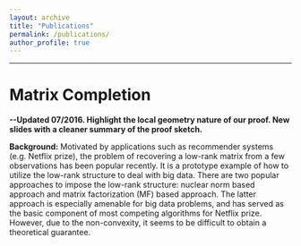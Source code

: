 ```yaml
---
layout: archive
title: "Publications"
permalink: /publications/
author_profile: true
---
```


- - -

Matrix Completion
======
**--Updated 07/2016. Highlight the local geometry nature of our proof. New slides with a cleaner summary of the proof sketch.**  

**Background:** Motivated by applications such as recommender systems (e.g. Netflix prize),  the problem of recovering a low-rank matrix from a few observations has been popular recently. It is a prototype example of how to utilize the low-rank structure to deal with big data.  There are two popular approaches to impose the low-rank structure: nuclear norm based approach and matrix factorization (MF) based approach. The latter approach is especially amenable for big data problems, and has served as the basic component of most competing algorithms for Netflix prize. However, due to the non-convexity, it seems to be difficult to obtain a theoretical guarantee.  